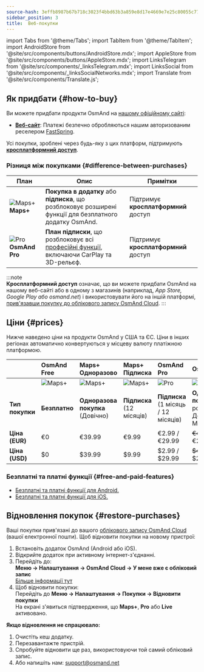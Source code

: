 ```yaml
---
source-hash: 3effb8987b67b718c3023f4bbd63b3a859e8d17e4669e7e25c80055c77e5e131
sidebar_position: 3
title:  Веб-покупки
---
```

import Tabs from '@theme/Tabs';
import TabItem from '@theme/TabItem';
import AndroidStore from '@site/src/components/buttons/AndroidStore.mdx';
import AppleStore from '@site/src/components/buttons/AppleStore.mdx';
import LinksTelegram from '@site/src/components/_linksTelegram.mdx';
import LinksSocial from '@site/src/components/_linksSocialNetworks.mdx';
import Translate from '@site/src/components/Translate.js';



## Як придбати {#how-to-buy}

Ви можете придбати продукти OsmAnd на [нашому офіційному сайті](https://osmand.net/pricing):

- [**Веб-сайт**](https://osmand.net/pricing): Платежі безпечно обробляються нашим авторизованим реселером [FastSpring](https://fastspring.com/).  

Усі покупки, зроблені через будь-яку з цих платформ, підтримують [**кросплатформний доступ**](./cross.md).


### Різниця між покупками {#difference-between-purchases}

| План | Опис | Примітки |
|------------|------------|------------|
| ![Maps+](@site/static/img/svg/osmand_maps_plus.svg) **Maps+** | **Покупка в додатку** або **підписка**, що розблоковує розширені функції для безплатного додатку OsmAnd. | Підтримує **кросплатформний** доступ |
| ![Pro](@site/static/img/svg/pro_icon.svg) **OsmAnd Pro** | **План підписки**, що розблоковує всі [професійні функції](#free-and-paid-features), включаючи CarPlay та 3D-рельєф. | Підтримує **кросплатформний** доступ |

:::note  
**Кросплатформний доступ** означає, що ви можете придбати OsmAnd на нашому веб-сайті або в одному з магазинів (наприклад, *App Store, Google Play або osmand.net*) і використовувати його на іншій платформі, [прив'язавши покупку до облікового запису OsmAnd Cloud](../personal/osmand-cloud.md#cross-platform).
:::

## Ціни {#prices}

Нижче наведено ціни на продукти OsmAnd у США та ЄС. Ціни в інших регіонах автоматично конвертуються у місцеву валюту платіжною платформою.


<!--

:::danger September Sale prices

*[Hurry up!](https://osmand.net/pricing) This offer is only available until* **September 14 (23:00 CET)**.

:::



|    | OsmAnd Free   | **Maps+** One-Time | **Maps+** Subscription | **OsmAnd Pro** |**OsmAnd XV** |
| :------------- | :------------- | :----------------------- | :------------------- | :----------- |:----------- |
|  | ![Maps+](@site/static/img/svg/osmand_maps.svg) | ![Maps+](@site/static/img/svg/osmand_maps_plus.svg) | ![Maps+](@site/static/img/svg/osmand_maps_plus.svg) | ![Pro](@site/static/img/svg/pro_icon.svg) |![XV](@site/static/img/svg/osmand_xv.svg) |
| **Purchase Type** | **Free** | **One-Time Purchase** (Lifetime) | **Subscription** (12 Months) | **Subscription** (1 Month / 12 Months) |**One-Time Purchase** (15 Years Pro / Maps+ Lifetime) |
| **Price (EUR)** | €0 | <s>€39.99</s> **€19.99** | <s>€9.99</s> **€4.99** | €2.99 / <s>€29.99</s> **€14.99** |<s>€450</s> **€299.00**   |
| **Price (USD)** | $0 | <s>$39.99</s> **$19.99** | <s>$9.99</s> **$4.99** | $2.99 / <s>$29.99</s> **$14.99**|<s>$450</s> **$299.00**   |

:::note 
By purchasing a subscription through our [website](https://osmand.net/pricing) at a discounted rate,  
you receive a 2-year discounted plan.  
Starting from the third year, the full price will apply.
:::

-->


|    | OsmAnd Free   | **Maps+** Одноразово | **Maps+** Підписка | **OsmAnd Pro** |**OsmAnd XV** |
| :------------- | :------------- | :----------------------- | :------------------- | :----------- |:----------- |
|  | ![Maps+](@site/static/img/svg/osmand_maps.svg) | ![Maps+](@site/static/img/svg/osmand_maps_plus.svg) | ![Maps+](@site/static/img/svg/osmand_maps_plus.svg) | ![Pro](@site/static/img/svg/pro_icon.svg) |![XV](@site/static/img/svg/osmand_xv.svg) |
| **Тип покупки** | **Безплатно** | **Одноразова покупка** (Довічно) | **Підписка** (12 місяців) | **Підписка** (1 місяць / 12 місяців) |**Одноразова покупка** (15 років Pro / Довічно Maps+) |
| **Ціна (EUR)** | €0 | €39.99  | €9.99   | €2.99 / €29.99   |<s>€450</s> €299.00   |
| **Ціна (USD)** | $0 | $39.99  | $9.99   | $2.99 / $29.99   |<s>$450</s> $299.00   |



### Безплатні та платні функції {#free-and-paid-features}

- [Безплатні та платні функції для Android.](./android.md#free-and-paid-features)
- [Безплатні та платні функції для iOS.](./ios.md#free-and-paid-features)



## Відновлення покупок {#restore-purchases}

Ваші покупки прив'язані до вашого [облікового запису OsmAnd Cloud](../personal/osmand-cloud.md#login) (вашої електронної пошти). Щоб відновити покупки на новому пристрої:

1. Встановіть додаток OsmAnd (Android або iOS).
2. Відкрийте додаток при активному інтернет-з'єднанні.
3. Перейдіть до:  
   **Меню → Налаштування → OsmAnd Cloud → У мене вже є обліковий запис**  
   [Більше інформації тут](../personal/osmand-cloud.md#login)
4. Щоб відновити покупки:  
   Перейдіть до **Меню → Налаштування → Покупки → Відновити покупки**  
   На екрані з'явиться підтвердження, що **Maps+**, **Pro** або **Live** активовано.

**Якщо відновлення не спрацювало:**

1. Очистіть кеш додатку.
2. Перезавантажте пристрій.
3. Спробуйте відновити ще раз, використовуючи той самий обліковий запис.
4. Або напишіть нам: support@osmand.net